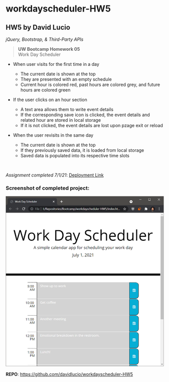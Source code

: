 # workdayscheduler-HW5
## HW5 by David Lucio

*jQuery, Bootstrap, & Third-Party APIs*

>**UW Bootcamp Homework 05**<br/>
Work Day Scheduler

- When user visits for the first time in a day
  - The current date is shown at the top
  - They are presented with an empty schedule
  - Current hour is colored red, past hours are colored grey, and future hours are colored green

- If the user clicks on an hour section
  - A text area allows them to write event details
  - If the corresponding save icon is clicked, the event details and related hour are stored in local storage
  - If it is not clicked, the event details are lost upon pzage exit or reload

- When the user revisits in the same day
    - The current date is shown at the top
    - If they previously saved data, it is loaded from local storage
    - Saved data is populated into its respective time slots

&nbsp;

*Assignment completed 7/1/21*: [Deployment Link](https://davidlucio.github.io/workdayscheduler-HW5/)

### **Screenshot of completed project:**
![First Iteration of Portfolio Page](./assets/images/screenshot-HW5.png)

**REPO**: https://github.com/davidlucio/workdayscheduler-HW5